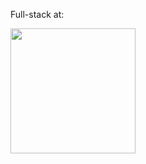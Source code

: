 Full-stack at:

[<img src="https://s3-eu-west-1.amazonaws.com/fsys-wp-uploads/app/uploads/2022/12/18144105/fresh-systems-ltd.png" width="200">](https://github.com/freshsystems)
